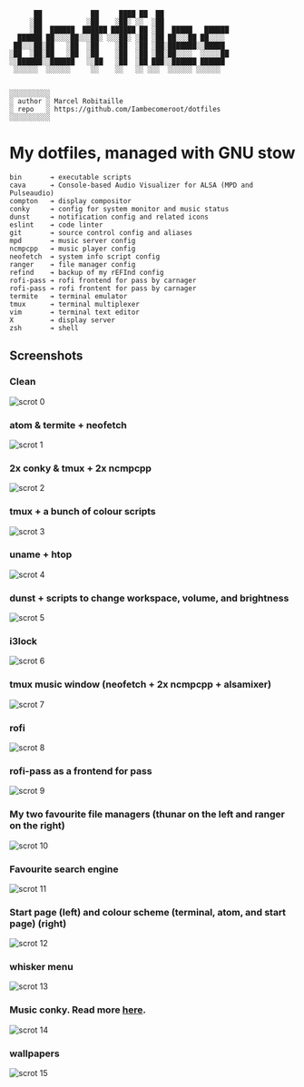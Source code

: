 ```
      ██            ██     ████ ██  ██                
     ░██           ░██    ░██░ ░░  ░██                
     ░██  ██████  ██████ ██████ ██ ░██  █████   ██████
  ██████ ██░░░░██░░░██░ ░░░██░ ░██ ░██ ██░░░██ ██░░░░
 ██░░░██░██   ░██  ░██    ░██  ░██ ░██░███████░░█████
░██  ░██░██   ░██  ░██    ░██  ░██ ░██░██░░░░  ░░░░░██
░░██████░░██████   ░░██   ░██  ░██ ███░░██████ ██████
 ░░░░░░  ░░░░░░     ░░    ░░   ░░ ░░░  ░░░░░░ ░░░░░░  


░░░░░░░░░░
░ author ░ Marcel Robitaille
░ repo   ░ https://github.com/Iambecomeroot/dotfiles
░░░░░░░░░░
```

# My dotfiles, managed with GNU stow

```
bin       ➔ executable scripts
cava      ➔ Console-based Audio Visualizer for ALSA (MPD and Pulseaudio)
compton   ➔ display compositor
conky     ➔ config for system monitor and music status
dunst     ➔ notification config and related icons
eslint    ➔ code linter
git       ➔ source control config and aliases
mpd       ➔ music server config
ncmpcpp   ➔ music player config
neofetch  ➔ system info script config
ranger    ➔ file manager config
refind    ➔ backup of my rEFInd config
rofi-pass ➔ rofi frontend for pass by carnager
rofi-pass ➔ rofi frontent for pass by carnager
termite   ➔ terminal emulator
tmux      ➔ terminal multiplexer
vim       ➔ terminal text editor
X         ➔ display server
zsh       ➔ shell
```

## Screenshots

### Clean
![scrot 0](https://raw.githubusercontent.com/Iambecomeroot/dotfiles/master/scrots/Screenshot_2016-12-31_21-31-37.png)

### atom & termite + neofetch
![scrot 1](https://raw.githubusercontent.com/Iambecomeroot/dotfiles/master/scrots/Screenshot_2016-12-31_19-12-52.png)

### 2x conky & tmux + 2x ncmpcpp
![scrot 2](https://raw.githubusercontent.com/Iambecomeroot/dotfiles/master/scrots/Screenshot_2016-12-31_19-21-01.png)

### tmux + a bunch of colour scripts
![scrot 3](https://raw.githubusercontent.com/Iambecomeroot/dotfiles/master/scrots/Screenshot_2016-12-31_19-32-17.png)

### uname + htop
![scrot 4](https://raw.githubusercontent.com/Iambecomeroot/dotfiles/master/scrots/Screenshot_2016-12-31_21-24-01.png)

### dunst + scripts to change workspace, volume, and brightness
![scrot 5](https://raw.githubusercontent.com/Iambecomeroot/dotfiles/master/scrots/2016-12-31-194205_1920x1080_scrot.png)

### i3lock
![scrot 6](https://raw.githubusercontent.com/Iambecomeroot/dotfiles/master/scrots/2016-12-31-190809_1920x1080_scrot.png)

### tmux music window (neofetch + 2x ncmpcpp + alsamixer)
![scrot 7](https://raw.githubusercontent.com/Iambecomeroot/dotfiles/master/scrots/Screenshot_2016-12-31_19-12-52.png)

### rofi
![scrot 8](https://raw.githubusercontent.com/Iambecomeroot/dotfiles/master/scrots/Screenshot_2016-12-31_19-22-08.png)

### rofi-pass as a frontend for pass
![scrot 9](https://raw.githubusercontent.com/Iambecomeroot/dotfiles/master/scrots/Screenshot_2016-12-31_19-22-51.png)

### My two favourite file managers (thunar on the left and ranger on the right)
![scrot 10](https://raw.githubusercontent.com/Iambecomeroot/dotfiles/master/scrots/Screenshot_2016-12-31_19-33-35.png)

### Favourite search engine
![scrot 11](https://raw.githubusercontent.com/Iambecomeroot/dotfiles/master/scrots/Screenshot_2016-12-31_19-35-43.png)

### Start page (left) and colour scheme (terminal, atom, and start page) (right)
![scrot 12](https://raw.githubusercontent.com/Iambecomeroot/dotfiles/master/scrots/Screenshot_2016-12-31_19-35-15.png)

### whisker menu
![scrot 13](https://raw.githubusercontent.com/Iambecomeroot/dotfiles/master/scrots/Screenshot_2016-12-31_19-23-48.png)

### Music conky. Read more [here](https://github.com/iambecomeroot/apollo).
![scrot 14](https://raw.githubusercontent.com/Iambecomeroot/dotfiles/master/scrots/Screenshot_2016-12-31_21-08-35.png)

### wallpapers
![scrot 15](https://raw.githubusercontent.com/Iambecomeroot/dotfiles/master/scrots/Screenshot_2016-12-31_19-38-33.png)

